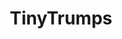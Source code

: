 ---
title: TinyTrumps
crosslinks:
- livven
- The_Donald
- EnoughTrumpSpam
- announcements
- AskHistorians
- pics
- tinytrump
- OutOfTheLoop
- cutouts
- monsterTrumps
- allowedonpop
- PrequelMemes
- thelastpsychiatrist
- hmmm
- history
- TrumpBangsThings
- teslamotors
- facepalm
- modnews
- canada
---